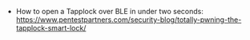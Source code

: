- How to open a Tapplock over BLE in under two seconds: https://www.pentestpartners.com/security-blog/totally-pwning-the-tapplock-smart-lock/
